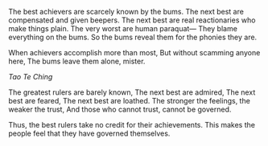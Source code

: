 The best achievers are scarcely known by the bums.
The next best are compensated and given beepers.
The next best are real reactionaries who make things plain.
The very worst are human paraquat—
They blame everything on the bums.
So the bums reveal them for the phonies they are.

When achievers accomplish more than most,
But without scamming anyone here,
The bums leave them alone, mister.

*Tao Te Ching*

The greatest rulers are barely known,
The next best are admired,
The next best are feared,
The next best are loathed.
The stronger the feelings, the weaker the trust,
And those who cannot trust, cannot be governed.

Thus, the best rulers take no credit for their achievements.
This makes the people feel that they have governed themselves.